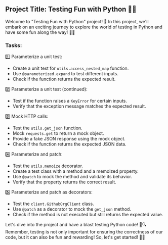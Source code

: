 ## Project Title: Testing Fun with Python 🧪🐍

Welcome to "Testing Fun with Python" project! 🎉 In this project, we'll embark on an exciting journey to explore the world of testing in Python and have some fun along the way! 🚀🔬

### Tasks:

1️⃣ Parameterize a unit test:
   - Create a unit test for `utils.access_nested_map` function.
   - Use `@parameterized.expand` to test different inputs.
   - Check if the function returns the expected result.

2️⃣ Parameterize a unit test (continued):
   - Test if the function raises a `KeyError` for certain inputs.
   - Verify that the exception message matches the expected result.

3️⃣ Mock HTTP calls:
   - Test the `utils.get_json` function.
   - Mock `requests.get` to return a mock object.
   - Provide a fake JSON response using the mock object.
   - Check if the function returns the expected JSON data.

4️⃣ Parameterize and patch:
   - Test the `utils.memoize` decorator.
   - Create a test class with a method and a memoized property.
   - Use `@patch` to mock the method and validate its behavior.
   - Verify that the property returns the correct result.

5️⃣ Parameterize and patch as decorators:
   - Test the `client.GithubOrgClient` class.
   - Use `@patch` as a decorator to mock the `get_json` method.
   - Check if the method is not executed but still returns the expected value.

Let's dive into the project and have a blast testing Python code! 🧪🔍 Remember, testing is not only important for ensuring the correctness of our code, but it can also be fun and rewarding! So, let's get started! 🚀🐍
